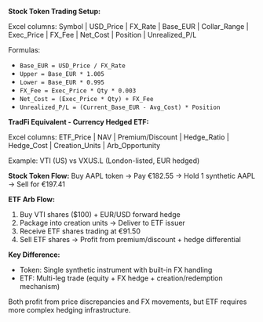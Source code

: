 **Stock Token Trading Setup:**

Excel columns: Symbol | USD_Price | FX_Rate | Base_EUR | Collar_Range | Exec_Price | FX_Fee | Net_Cost | Position | Unrealized_P/L

Formulas:
- `Base_EUR = USD_Price / FX_Rate`
- `Upper = Base_EUR * 1.005`
- `Lower = Base_EUR * 0.995`
- `FX_Fee = Exec_Price * Qty * 0.003`
- `Net_Cost = (Exec_Price * Qty) + FX_Fee`
- `Unrealized_P/L = (Current_Base_EUR - Avg_Cost) * Position`

**TradFi Equivalent - Currency Hedged ETF:**

Excel columns: ETF_Price | NAV | Premium/Discount | Hedge_Ratio | Hedge_Cost | Creation_Units | Arb_Opportunity

Example: VTI (US) vs VXUS.L (London-listed, EUR hedged)

**Stock Token Flow:**
Buy AAPL token → Pay €182.55 → Hold 1 synthetic AAPL → Sell for €197.41

**ETF Arb Flow:**
1. Buy VTI shares ($100) + EUR/USD forward hedge
2. Package into creation units → Deliver to ETF issuer
3. Receive ETF shares trading at €91.50
4. Sell ETF shares → Profit from premium/discount + hedge differential

**Key Difference:**
- Token: Single synthetic instrument with built-in FX handling
- ETF: Multi-leg trade (equity + FX hedge + creation/redemption mechanism)

Both profit from price discrepancies and FX movements, but ETF requires more complex hedging infrastructure.
